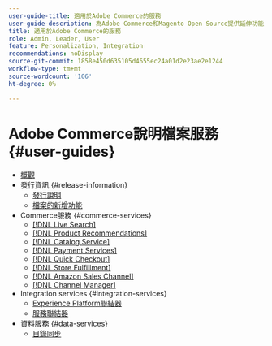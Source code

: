 ```yaml
---
user-guide-title: 適用於Adobe Commerce的服務
user-guide-description: 為Adobe Commerce和Magento Open Source提供延伸功能之託管服務的檔案和資源。
title: 適用於Adobe Commerce的服務
role: Admin, Leader, User
feature: Personalization, Integration
recommendations: noDisplay
source-git-commit: 1858e450d635105d4655ec24a01d2e23ae2e1244
workflow-type: tm+mt
source-wordcount: '106'
ht-degree: 0%

---
```


# Adobe Commerce說明檔案服務 {#user-guides}

- [概觀](home.md)
- 發行資訊 {#release-information}
   - [發行說明](/help/landing/release-notes-all.md)
   - [檔案的新增功能](/help/landing/whats-new.md)
- Commerce服務 {#commerce-services}
   - [[!DNL Live Search]](https://experienceleague.adobe.com/docs/commerce-merchant-services/live-search/guide-overview.html)
   - [[!DNL Product Recommendations]](https://experienceleague.adobe.com/docs/commerce-merchant-services/product-recommendations/guide-overview.html)
   - [[!DNL Catalog Service]](https://experienceleague.adobe.com/docs/commerce-merchant-services/catalog-service/guide-overview.html)
   - [[!DNL Payment Services]](https://experienceleague.adobe.com/docs/commerce-merchant-services/payment-services/guide-overview.html)
   - [[!DNL Quick Checkout]](https://experienceleague.adobe.com/docs/commerce-merchant-services/quick-checkout/overview.html)
   - [[!DNL Store Fulfillment]](https://experienceleague.adobe.com/docs/commerce-merchant-services/store-fulfillment/guide-overview.html)
   - [[!DNL Amazon Sales Channel]](https://experienceleague.adobe.com/docs/commerce-channels/amazon/guide-overview.html)
   - [[!DNL Channel Manager]](https://experienceleague.adobe.com/docs/commerce-channels/channel-manager/guide-overview.html)
- Integration services {#integration-services}
   - [Experience Platform聯結器](https://experienceleague.adobe.com/docs/commerce-merchant-services/experience-platform-connector/overview.html)
   - [服務聯結器](/help/landing/saas.md)
- 資料服務 {#data-services}
   - [目錄同步](/help/landing/catalog-sync.md)
